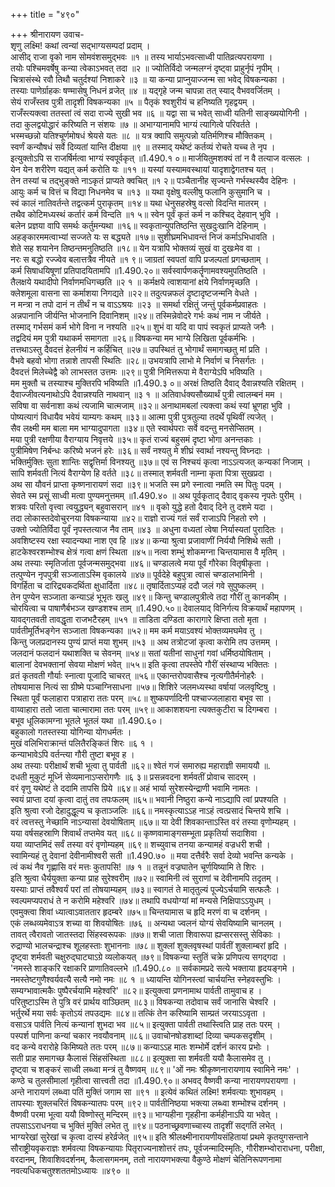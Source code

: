 +++
title = "४९०"

+++
श्रीनारायण उवाच-  
शृणु लक्ष्मि! कथां त्वन्यां सद्भाग्यसम्पदां प्रदाम् ।  
आसीद् राजा वृको नाम सोमवंशसमुद्भवः ॥१ ॥
तस्य भार्याऽभवत्साध्वी पातिव्रत्यपरायणा ।  
तयोः पश्चिमवर्षेषु कन्या त्वेकाऽभवत् तदा ॥२ ॥
ज्योतिर्विदो जन्मलग्नं दृष्ट्वा प्राहुर्नृपं नृपीम् ।  
चित्रासंस्थे रवौ तिथौ चतुर्दश्यां निशाकरे ॥३ ॥
या कन्या प्राप्नुयाज्जन्म सा भवेद् विषकन्यका ।  
तस्याः पाणेर्ग्राहकः षण्मासेषु निधनं व्रजेत् ॥४ ॥
यद्गृहे जन्म चापन्ना तत् स्याद् वैभववर्जितम् ।  
सेयं राजँस्तव पुत्री तादृशी विषकन्यका ॥५ ॥
पैतृकं श्वशुरीयं च हनिष्यति गृहद्वयम् ।  
राजँस्त्यक्त्वा ततस्तां त्वं सदा राज्ये सुखी भव ॥६ ॥
यद्वा सा च भवेत् साध्वी यतिनी साङ्ख्ययोगिनी ।  
तदा कुलद्वयोद्धारं करिष्यति न संशयः ॥७ ॥
अभाग्यानामपि भाग्यं त्यागित्वे परिवर्तते ।  
भस्मच्छन्नो यतिश्चूर्णमोषधं श्रेयसे यतः ॥८ ॥
यत्र क्वापि समुत्पन्नो यतिर्मणिश्च मौक्तिकम् ।  
स्वर्णं कन्यौषधं सर्वे दिव्यतां यान्ति दीक्षया ॥९ ॥
तस्माद् यथेष्टं कर्तव्यं रोचते यच्च ते नृप ।  
इत्युक्तोऽपि स राजर्षिर्मत्वा भाग्यं स्वपूर्वकृत् ॥1.490.१ ०॥
मार्जयितुमशक्यं तां न वै तत्याज वत्सलः ।  
येन येन शरीरेण यद्यत् कर्म करोति यः ॥११ ॥
यस्यां यस्यामवस्थायां यादृशाद्वेगतश्च यत् ।  
तेन तस्यां च तद्भुङ्क्ते नाऽकृतं प्राप्यते क्वचित् ॥१ २॥
पञ्चैतानीह सृज्यन्ते गर्भस्थस्यैव देहिनः ।  
आयुः कर्म च वित्तं च विद्या निधनमेव च ॥१३ ॥
यथा वृक्षेषु वल्लीषु फलानि कुसुमानि च ।  
स्वं कालं नातिवर्तन्ते तद्वत्कर्म पुराकृतम् ॥१४॥
यथा धेनुसहस्रेषु वत्सो विदन्ति मातरम् ।  
तथैव कोटिमध्यस्थं कर्तारं कर्म विन्दति ॥१ ५॥
स्वेन पूर्वं कृतं कर्म न कश्चिद् देहवान् भुवि ।  
बलेन प्रज्ञया वापि समर्थः कर्तुमन्यथा ॥१६॥
स्वकृतान्युपतिष्ठन्ति सुखदुःखानि देहिनाम् ।  
अहङ्कारममत्वाभ्यां सज्जते यः स बद्ध्यते ॥१७॥
सुशीघ्रमभिधावन्तं निजं कर्माऽभिधावति ।  
शेते सह शयानेन तिष्ठन्तमनुतिष्ठति ॥१८॥
येन यत्रापि भोक्तव्यं सुखं वा दुखःमेव वा ।  
नरः स बद्धो रज्ज्वेव बलात्तत्रैव नीयते ॥१ ९॥
जाग्रतां स्वपतां वापि प्रजल्पतां प्रगच्छताम् ।  
कर्म सिषाधयिषूणां प्रतिपादयितामपि ॥1.490.२०॥
सर्वस्वार्पणकर्तॄणामवश्यमुपतिष्ठति ।  
तैलक्षये यथादीपो निर्वाणमधिगच्छति ॥२ १ ॥
कर्मक्षये त्वाशयानां क्षये निर्वाणमृच्छति ।  
क्लेशमूला वासना सा कर्माशया निगद्यते ॥२२॥
तदुत्पन्नफलं दृष्टादृष्टजन्मनि वेधते ।  
न मन्त्रा न तपो दानं न तीर्थं न च वाऽऽश्रयः ॥२३ ॥
समर्था रक्षितुं जन्तुं पूर्वकर्मप्रवाहतः ।  
अन्नपानानि जीर्यन्ति भोजनानि दिवानिशम् ॥२४॥
तस्मिन्नेवोदरे गर्भः कथं नाम न जीर्यते ।  
तस्माद् गर्भसमं कर्म भोगे विना न नश्यति ॥२५॥
शुभं वा यदि वा पापं स्वकृतं प्राप्यते जनैः ।  
तद्वदियं मम पुत्री यथाकर्म समागता ॥२६॥
विषकन्या मम भाग्ये लिखिता पूर्वकर्मभिः ।  
तत्तथाऽस्तु दैवदत्तं हेलनीयं न कर्हिचित् ॥२७॥
उपस्थितं तु भोगार्थं समागच्छतु मां प्रति ।  
वैभवे बहवो भोगा तन्नाशे तापसी स्थितिः ॥२८॥
उभयत्रापि लाभो मे निर्वाणं च निसर्गतः ।  
दैवदत्तं मिलेच्चेद्वै को लाभस्तत उत्तमः ॥२९॥
पुत्री निमित्तरूपा मे वैराग्येऽपि भविष्यति ।  
मम मुक्तौ च तस्याश्च मुक्तिरपि भविष्यति ॥1.490.३ ०॥
अरक्षं तिष्ठति दैवाद् दैवान्नश्यति रक्षितम् ।  
दैवाज्जीवत्यनाथोऽपि दैवान्नश्यति नाथवान् ॥३ १ ॥
अतिवार्धक्यसौख्यार्थं पुत्री त्वालम्बनं मम ।  
सविषा वा सर्वनाशा कथं त्यजामि चात्मजाम् ॥३२॥
अनाथामबलां त्यक्त्वा कथं स्यां भ्रूणहा भुवि ।  
पोष्यत्यागं विधायैव भवेयं याम्यगः कथम् ॥३३॥
आत्मा पुत्री पुत्रतुल्या तदर्थे पृथिवीं त्यजेत् ।  
सैव लक्ष्मी मम बाला मम भाग्यादुपागता ॥३४॥
एते स्वार्थपराः सर्वे वदन्तु मनसेप्सितम् ।  
मया पुत्री रक्षणीया वैराग्याय निवृत्तये ॥३५॥
कृतं राज्यं बहुसमं दृष्टा भोगा अनन्तकाः ।  
पुत्रीमिषेण निर्बन्धः करिष्ये भजनं हरेः ॥३६॥
सर्वं नश्यतु मे शीघ्रं स्वार्था नश्यन्तु विघ्नदाः ।  
भक्तिर्मुक्तिः सुता शान्तिः सद्वृत्तिर्मा विनश्यतु ॥३७॥
एवं स निश्चयं कृत्वा नाऽऽत्यजत् कन्यकां निजाम् ।  
सापि शर्मवती नित्यं वैराग्येण हि वर्तते ॥३८॥
तस्मात् शर्मवती नाम्ना कृता पित्रा सुखप्रदा ।  
अथ सा यौवनं प्राप्ता कृष्णनारायणं सदा ॥३९॥
भजति स्म प्रगे स्नात्वा नमति स्म पितुः पदम् ।  
सेवते स्म प्रसूं साध्वी मत्वा पुण्यमनुत्तमम् ॥1.490.४० ॥
अथ पूर्वकृताद् दैवाद् वृकस्य नृपतेः पुरीम् ।  
शत्रवः परितो वृत्त्वा त्वयुद्ध्यन् बहुवासरान् ॥४१ ॥
वृको युद्धे हतो दैवाद् दिने तु दशमे यदा ।  
तदा लोकास्तदेवोचुरनया विषकन्याया ॥४२॥
राज्ञो राज्यं गतं सर्वं राजाऽपि निहतो रणे ।  
उक्तो ज्योतिर्विदा पूर्वं नृपस्तत्याज नैव ताम् ॥४३ ॥
अधुना वध्यतां त्वेषा निर्यास्यतां पुरादितः ।  
अवशिष्टस्य रक्षा स्यादन्यथा नाश एव हि ॥४४॥
कन्या श्रुत्वा प्रजावाणीं निर्ययौ निशिथे सती ।  
हाटकेश्वरशम्भोश्च क्षेत्रं गत्वा क्षणं स्थिता ॥४५॥
नत्वा शम्भुं शोकमग्ना चिन्तयामास वै मृतिम् ।  
अथ तस्याः स्मृतिर्जाता पूर्वजन्मसमुद्भवा ॥४६॥
चण्डालत्वे मया पूर्वं गौरेका वितृषीकृता ।  
तत्पुण्येन नृपपुत्री सञ्जाताऽस्मि वृकालये ॥४७॥
पूर्वदेहे बहुपुत्रा त्वासं चण्डालभामिनी ।  
विगर्हिता च दारिद्र्यकदर्थिता क्षुधार्दिता ॥४८॥
तृषार्दिताऽप्यहं ददौ जलं गवे सुपुष्कलम् ।  
तेन पुण्येन सञ्जाता कन्याऽहं भूभृतः खलु ॥४९॥
किन्तु चण्डालपुत्रीत्वे तदा गौरीं तु कानकीम् ।  
चोरयित्वा च पाषाणैर्बभञ्ज खण्डशश्च ताम् ॥1.490.५०॥
देवालयाद् विनिर्गत्य विक्रयार्थं महापणम् ।  
यावद्गतवती तावद्धृता राजभटैरहम् ॥५१ ॥
ताडिता दण्डिता कारागारे क्षिप्ता ततो मृता ।  
पार्वतीमूर्तिभङ्गेन सञ्जाता विषकन्यका ॥५२॥
मम कर्म मयाऽवश्यं भोक्तव्यमघमेव तु ।  
किन्तु जलप्रदानस्य पुण्यं प्राप्तं मया शुभम् ॥५३ ॥
अथ तत्रोटजां कृत्वा करोमि तप उत्तमम् ।  
जलदानं फलदानं यथाशक्ति च सेवनम् ॥५४॥
सतां यतीनां साधुनां गवां धर्मिष्ठयोषिताम् ।  
बालानां देवभक्तानां सेवया मोक्षणं भवेत् ॥५५॥
इति कृत्वा तपस्तेपे गौरीं संस्थाप्य भक्तितः ।  
व्रतं कृतवती गौर्याः स्नात्वा पूजादि चाचरत् ॥५६॥
एकान्तरोपवासैश्च नृत्यगीतैर्मनोहरैः ।  
तोषयामास नित्यं सा ग्रीष्मे पञ्चाग्निसाधना ॥५७॥
शिशिरे जलमध्यस्था वर्षायां जलवृष्टिषु ।  
स्थिता पूर्वं फलाहारा पत्राहारा ततः परम् ॥५८॥
शुष्कपर्णादिनी पश्चाज्जलाहारा बभूव सा ।  
वाय्वाहारा ततो जाता चात्मारामा ततः परम् ॥५९॥
आकाशशयना त्यक्तकुटीरा च दिगम्बरा ।  
बभूव धूलिकामग्ना भूतले भूतलं यथा ॥1.490.६०।  
बहुकालो गतस्तस्या योगिन्या योगधर्मतः ।  
मुखं वलिभिराक्रान्तं पलितैरङ्कितं शिरः ॥६ १ ।  
कन्याभावेऽपि वर्तन्त्या गौरी तुष्टा बभूव ह ।  
अथ तस्याः परीक्षार्थं शची भूत्वा तु पार्वती ॥६२॥
श्वेतं गजं समारुह्य महाराज्ञी समाययौ ॥.  
दधती मुकुटं मूर्ध्नि सेव्यमानाऽप्सरोगणैः ॥६ ३॥
प्रसन्नवदना शर्मवतीं प्रोवाच सादरम् ।  
वरं वृणु यथेष्टं ते ददामि तापसि प्रिये ॥६४॥
अहं भार्या सुरेशस्येन्द्राणी भवामि नामतः ।  
स्वयं प्राप्ता दयां कृत्वा दातुं तव तपःफलम् ॥६५॥
भवानी निष्ठुरा कन्ये नाऽद्यापि त्वां प्रपश्यति ।  
इति श्रुत्वा रजो देहादुद्धूल्य च कृताञ्जलिः ॥६६॥
नमस्कृत्याऽऽह नाऽहं त्वत्प्रसादं चिन्तये शचि ।  
वरं त्वत्तस्तु नेच्छामि नाऽन्यासां देवयोषिताम् ॥६७॥
या देवी शिवकान्ताऽस्ति वरं तस्या वृणोम्यहम् ।  
यया वर्षसहस्राणि शिवार्थं तप्तमेव यत् ॥६८॥
कृष्णवामाङ्गसम्भूता प्रकृतिर्या सदाशिवा ।  
यया व्याप्तमिदं सर्वं तस्या वरं वृणोम्यहम् ॥६९॥
शच्युवाच तनया कन्यामहं वज्रधरी शची ।  
स्वामिन्यहं तु देवानां देवीनामीश्वरी सती ॥1.490.७० ॥
मया दत्तैर्वरैः सर्वा देव्यो भवन्ति कन्यके ।  
त्वं कथं नैव गृह्णासि वरं मत्तः कुतापसि! ॥७ १ ॥
तन्नूनं वज्रघातेन चूर्णयिष्यामि ते शिरः ।  
इति श्रुत्वा धैर्ययुक्ता कन्या प्राह सुरेश्वरीम् ॥७२॥
स्वामिनी त्वं सुराणां च देवीनामपि तदृतम् ।  
यस्याः प्राप्तं तवैश्वर्यं परां तां तोषयाम्यहम् ॥७३॥
स्वागतं ते मातृतुल्यं पूज्येऽर्चयामि सत्फलैः ।  
स्वल्पमप्यपराधं ते न करोमि महेश्वरि ॥७४॥
तथापि वधयोग्यां मां मन्यसे निक्षिपाऽऽयुधम् ।  
एवमुक्त्वा शिवां ध्यात्वाऽवाततार हृदम्बरे ॥७५॥
चिन्तयामास च हृदि मरणं वा च दर्शनम् ।  
एकं लब्धव्यमेवाऽत्र शच्या वा शिवयोषितः ॥७६ ॥
अन्यथा ज्वलनं योग्यं सेवयिष्यामि चानलम् ।  
तावत् त्वैरावतो जातस्तदा सिंहस्वरूपकः ॥७७॥
शची जाता शिवारूपा ह्यप्सरसस्तु सेविकाः ।  
रुद्राण्यो भालचन्द्राश्च शूलहस्ताः शुभाननाः ॥७८॥
शुक्लां शुक्लवृषस्थां पार्वतीं शुक्लाम्बरां हृदि ।  
दृष्ट्वा शर्मवती चक्षुरुद्घाट्याऽग्रे व्यलोकयत् ॥७९॥
विषकन्या स्तुतिं चक्रे प्रणिपत्य सगद्गदा ।  
'नमस्ते शाङ्करि रक्षाकरि प्राणातिवल्लभे ॥1.490.८० ॥
सर्वकामप्रदे सत्ये भक्ताया हृदयङ्गमे ।  
नमस्तेष्टगुणैश्वर्यवत्यै सत्यै नमो नमः ॥८ १ ॥
ध्यायन्ति योगिनस्त्वां चार्चयन्ति स्नेहवस्तुभिः ।  
सम्यग्भावात्मकैः पुष्पैरर्चयामि महेश्वरि' ॥८२॥
इत्युक्त्वा प्रणनामाथ पार्वती तामुवाच ह ।  
परितुष्टाऽस्मि ते पुत्रि वरं प्रार्थय वाञ्छितम् ॥८३॥
विषकन्या तदोवाच सर्वं जानासि चेश्वरि ।  
भर्तुरर्थे मया सर्वः कृतोऽयं तपउद्यमः ॥८४॥
तत्किं तेन करिष्यामि साम्प्रतं जरयाऽऽवृता ।  
वसाऽत्र पार्वति नित्यं कन्यानां शुभदा भव ॥८५॥
इत्युक्ता पार्वती तथास्त्विति प्राह ततः परम् ।  
पस्पर्श पाणिना कन्यां चकार नवयौवनाम् ॥८६॥
उवाचोनषोडशाब्दां दिव्या चम्पकसदृशीम् ।  
वद कन्ये वरारोहे किमिष्यते ततः परम् ॥८७॥
कन्याऽऽह मातः शम्भोर्मे दर्शनं कारय प्रभोः ।  
सती प्राह समागच्छ कैलासं सिंहसंस्थिता ॥८८॥
इत्युक्ता सा शर्मवती ययौ कैलासमेव तु ।  
दृष्ट्वा च शङ्करं साध्वी लब्ध्वा मन्त्रं तु वैष्णवम् ॥८९॥
'ओं नमः श्रीकृष्णनारायणाय स्वामिने नमः' ।  
कण्ठे च तुलसीमालां गृहीत्वा सात्त्वती तदा ॥1.490.९०॥
अभवद् वैष्णवी कन्या नारायणपरायणा ।  
अन्ते नारायणं लब्ध्वा पतिं मुक्तिं जगाम सा ॥९१ ॥
इत्येवं कथितं लक्ष्मि! शर्मवत्याः शुभावहम् ।  
तापस्याः शुक्लचरितं विषकन्यातपः परम् ॥९२॥
पार्वतीनिष्ठया भक्त्या लब्ध्वा शम्भोश्च दर्शनम् ।  
वैष्णवी परमा भूत्वा ययौ विष्णोस्तु मन्दिरम् ॥९३॥
भाग्यहीना गृहहीना कर्महीनाऽपि या भवेत् ।  
तपसाऽऽराधनया च भुक्तिं मुक्तिं लभेत तु ॥९४॥
पठनाच्छ्रवणाच्चास्य तादृशीं सद्गतिं लभेत् ।  
भाग्यरेखां सुरेखां च कृत्वा दास्यं हरेर्व्रजेत् ॥९५॥
इति श्रीलक्ष्मीनारायणीयसंहितायां प्रथमे कृतयुगसन्ताने सौराष्ट्रीयवृकराज्ञः शर्मवत्या विषकन्यायाः पितृराज्यनाशोत्तरं तपः, पूर्वजन्मादिस्मृतिः, गौरीशम्भ्वोराराधना, परीक्षा, वरदानम्, शिवाशिवदर्शनम्, कैलासगमनम्, ततो नारायणभक्त्या वैकुण्ठे मोक्षणं चेतिनिरूपणनामा  
नवत्यधिकचतुश्शततमोऽध्यायः ॥४९० ॥
    
